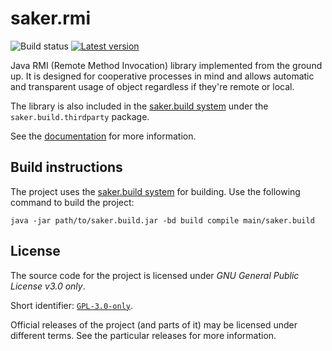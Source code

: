 # saker.rmi

![Build status](https://img.shields.io/azure-devops/build/sakerbuild/5bb4fa52-aa48-4924-957e-f1b25aeff54e/13/master) [![Latest version](https://mirror.nest.saker.build/badges/saker.rmi/version.svg)](https://nest.saker.build/package/saker.rmi "saker.rmi | saker.nest")

Java RMI (Remote Method Invocation) library implemented from the ground up. It is designed for cooperative processes in mind and allows automatic and transparent usage of object regardless if they're remote or local.

The library is also included in the [saker.build system](https://saker.build) under the `saker.build.thirdparty` package.

See the [documentation](https://saker.build/saker.rmi/doc/) for more information.

## Build instructions

The project uses the [saker.build system](https://saker.build) for building. Use the following command to build the project:

```
java -jar path/to/saker.build.jar -bd build compile main/saker.build
```

## License

The source code for the project is licensed under *GNU General Public License v3.0 only*.

Short identifier: [`GPL-3.0-only`](https://spdx.org/licenses/GPL-3.0-only.html).

Official releases of the project (and parts of it) may be licensed under different terms. See the particular releases for more information.
